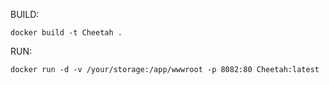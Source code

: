 BUILD:
```
docker build -t Cheetah .
```

RUN:
```
docker run -d -v /your/storage:/app/wwwroot -p 8082:80 Cheetah:latest
```